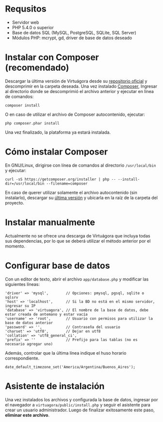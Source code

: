 # Requsitos

* Servidor web
* PHP 5.4.0 o superior
* Base de datos SQL (MySQL, PostgreSQL, SQLite, SQL Server)
* Módulos PHP: mcrypt, gd, driver de base de datos deseado

# Instalar con Composer (recomendado)

Descargar la última versión de Virtuágora desde su 
[repositorio oficial](https://github.com/virtuagora/virtuagora/archive/master.zip) y descomprimir en la carpeta 
deseada. Una vez instalado [Composer](https://getcomposer.org/), Ingresar al directorio donde se descomprimió el 
archivo anterior y ejecutar en línea de comandos:
```
composer install
```
O en caso de utilizar el archivo de Composer autocontenido, ejecutar:
```
php composer.phar install
```
Una vez finalizado, la plataforma ya estará instalada.

# Cómo instalar Composer

En GNU/Linux, dirigirse con línea de comandos al directorio `/usr/local/bin` y ejecutar:
```
curl -sS https://getcomposer.org/installer | php -- --install-dir=/usr/local/bin --filename=composer
```
En caso de querer utilizar solamente el archivo autocontenido (sin instalarlo), descargar su 
[última versión](https://getcomposer.org/composer.phar) y ubicarla en la raíz de la carpeta del proyecto.

# Instalar manualmente

Actualmente no se ofrece una descarga de Virtuágora que incluya todas sus dependencias, por lo que se deberá 
utilizar el método anterior por el momento.

# Configurar base de datos

Con un editor de texto, abrir el archivo `app/database.php` y modificar las siguientes líneas:
```
'driver' => 'mysql',        // Opciones: pmysql, pgsql, sqlite o sqlsrv
'host' => 'localhost',      // Si la BD no está en el mismo servidor, ingresar su IP
'database' => 'virtuagora', // El nombre de la base de datos, debe estar creada de antemano y estar vacía
'username' => 'root',       // Usuario con permisos para utilizar la base de datos anterior
'password' => '',           // Contraseña del usuario
'charset' => 'utf8',        // Dejar en utf8
'collation' => 'utf8_general_ci',
'prefix' => ''              // Prefijo para las tablas (no es necesario agregar uno)
```
Además, controlar que la última línea indique el huso horario correspondiente.
```
date_default_timezone_set('America/Argentina/Buenos_Aires');
```

# Asistente de instalación

Una vez instalados los archivos y configurada la base de datos, ingresar por el navegador a 
`virtuagora/public/install.php` y seguir el asistente para crear un usuario administrador. Luego de finalizar 
exitosamente este paso, **eliminar este archivo**.
